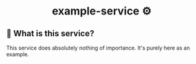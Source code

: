 <h1 align="center">example-service ⚙</h1>

## 💬 What is this service?

This service does absolutely nothing of importance. It's purely here as an example.
